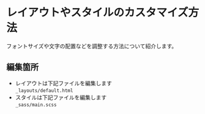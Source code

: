 # レイアウトやスタイルのカスタマイズ方法
フォントサイズや文字の配置などを調整する方法について紹介します。

## 編集箇所
* レイアウトは下記ファイルを編集します  
`_layouts/default.html`
* スタイルは下記ファイルを編集します  
`_sass/main.scss`